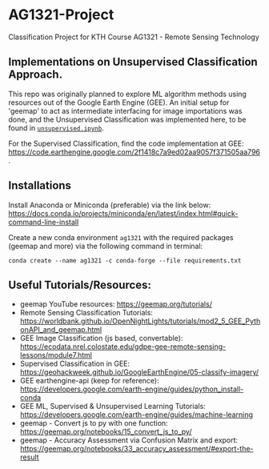 # AG1321-Project
Classification Project for KTH Course AG1321 - Remote Sensing Technology

## Implementations on Unsupervised Classification Approach.
This repo was originally planned to explore ML algorithm methods using resources out of the Google Earth Engine (GEE).  An initial setup for 'geemap' to act as intermediate interfacing for image importations was done, and the Unsupervised Classification was implemented here, to be found in [`unsupervised.ipynb`](unsupervised.ipynb).

For the Supervised Classification, find the code implementation at GEE: https://code.earthengine.google.com/2f1418c7a9ed02aa9057f371505aa796 .

## Installations
Install Anaconda or Miniconda (preferable) via the link below:
https://docs.conda.io/projects/miniconda/en/latest/index.html#quick-command-line-install

Create a new conda environment `ag1321` with the required packages (geemap and more) via the following command in terminal:
```
conda create --name ag1321 -c conda-forge --file requirements.txt
```

## Useful Tutorials/Resources:
- geemap YouTube resources: https://geemap.org/tutorials/
- Remote Sensing Classification Tutorials: https://worldbank.github.io/OpenNightLights/tutorials/mod2_5_GEE_PythonAPI_and_geemap.html
- GEE Image Classification (js based, convertable): https://ecodata.nrel.colostate.edu/gdpe-gee-remote-sensing-lessons/module7.html
- Supervised Classification in GEE: https://geohackweek.github.io/GoogleEarthEngine/05-classify-imagery/
- GEE earthengine-api (keep for reference): https://developers.google.com/earth-engine/guides/python_install-conda
- GEE ML, Supervised & Unsupervised Learning Tutorials: https://developers.google.com/earth-engine/guides/machine-learning
- geemap - Convert js to py with one function: https://geemap.org/notebooks/15_convert_js_to_py/
- geemap - Accuracy Assessment via Confusion Matrix and export: https://geemap.org/notebooks/33_accuracy_assessment/#export-the-result